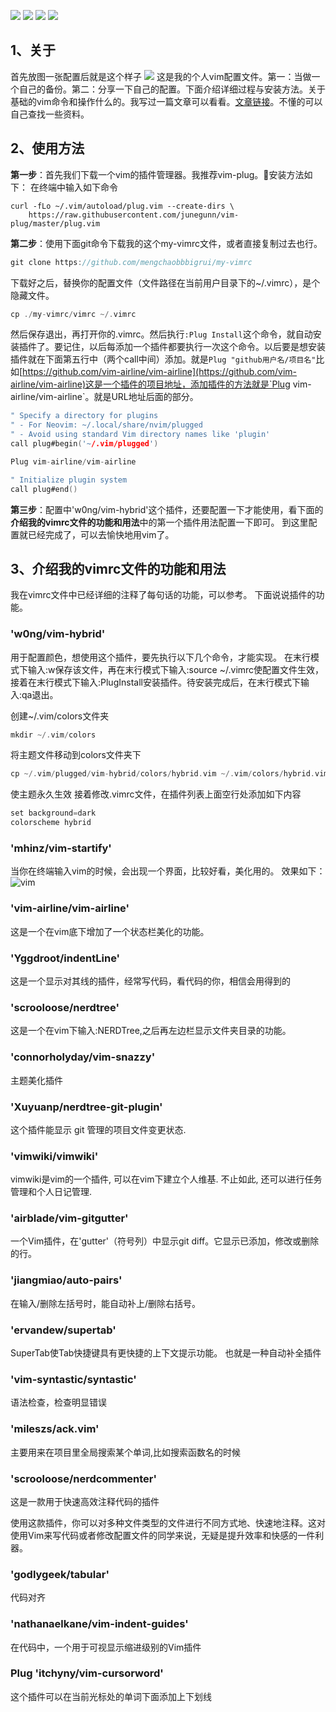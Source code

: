 ![](https://img.shields.io/github/stars/mengchaobbbigrui/my-vimrc)    ![](https://img.shields.io/github/forks/mengchaobbbigrui/my-vimrc)    ![](https://img.shields.io/github/issues/mengchaobbbigrui/my-vimrc)    ![](https://img.shields.io/badge/license-MIT-brightgreen)
## 1、关于

首先放图一张配置后就是这个样子
![](https://i.loli.net/2019/06/25/5d11cccf2afab61992.png)
这是我的个人vim配置文件。第一：当做一个自己的备份。第二：分享一下自己的配置。下面介绍详细过程与安装方法。关于基础的vim命令和操作什么的。我写过一篇文章可以看看。[文章链接](https://mengchao.xyz/index.php/archives/146/)。不懂的可以自己查找一些资料。

## 2、使用方法
**第一步**：首先我们下载一个vim的插件管理器。我推荐vim-plug。:lollipop:安装方法如下：
在终端中输入如下命令

```
curl -fLo ~/.vim/autoload/plug.vim --create-dirs \
    https://raw.githubusercontent.com/junegunn/vim-plug/master/plug.vim 
```

**第二步**：使用下面git命令下载我的这个my-vimrc文件，或者直接复制过去也行。

```c
git clone https://github.com/mengchaobbbigrui/my-vimrc
```

下载好之后，替换你的配置文件（文件路径在当前用户目录下的~/.vimrc），是个隐藏文件。
```c
cp ./my-vimrc/vimrc ~/.vimrc
```

然后保存退出，再打开你的.vimrc。然后执行`:Plug Install`这个命令，就自动安装插件了。要记住，以后每添加一个插件都要执行一次这个命令。以后要是想安装插件就在下面第五行中（两个call中间）添加。就是`Plug "github用户名/项目名"`比如[https://github.com/vim-airline/vim-airline](https://github.com/vim-airline/vim-airline)这是一个插件的项目地址，添加插件的方法就是`Plug vim-airline/vim-airline`。就是URL地址后面的部分。

```c
" Specify a directory for plugins
" - For Neovim: ~/.local/share/nvim/plugged
" - Avoid using standard Vim directory names like 'plugin'
call plug#begin('~/.vim/plugged')

Plug vim-airline/vim-airline

" Initialize plugin system
call plug#end()
```

**第三步**：配置中'w0ng/vim-hybrid'这个插件，还要配置一下才能使用，看下面的**介绍我的vimrc文件的功能和用法**中的第一个插件用法配置一下即可。
到这里配置就已经完成了，可以去愉快地用vim了。

## 3、介绍我的vimrc文件的功能和用法

我在vimrc文件中已经详细的注释了每句话的功能，可以参考。
下面说说插件的功能。
### 'w0ng/vim-hybrid'
用于配置颜色，想使用这个插件，要先执行以下几个命令，才能实现。
在末行模式下输入:w保存该文件，再在末行模式下输入:source ~/.vimrc使配置文件生效，接着在末行模式下输入:PlugInstall安装插件。待安装完成后，在末行模式下输入:qa退出。

创建~/.vim/colors文件夹
```c
mkdir ~/.vim/colors
```
将主题文件移动到colors文件夹下
```c
cp ~/.vim/plugged/vim-hybrid/colors/hybrid.vim ~/.vim/colors/hybrid.vim
```

使主题永久生效
接着修改.vimrc文件，在插件列表上面空行处添加如下内容
```c
set background=dark
colorscheme hybrid
```

### 'mhinz/vim-startify'
当你在终端输入vim的时候，会出现一个界面，比较好看，美化用的。
效果如下：
![vim](https://i.loli.net/2019/06/04/5cf647a07dca444223.png)

### 'vim-airline/vim-airline'
这是一个在vim底下增加了一个状态栏美化的功能。

### 'Yggdroot/indentLine'
这是一个显示对其线的插件，经常写代码，看代码的你，相信会用得到的

### 'scrooloose/nerdtree'
这是一个在vim下输入:NERDTree,之后再左边栏显示文件夹目录的功能。

### 'connorholyday/vim-snazzy'
主题美化插件

### 'Xuyuanp/nerdtree-git-plugin'
这个插件能显示 git 管理的项目文件变更状态.

### 'vimwiki/vimwiki'
vimwiki是vim的一个插件, 可以在vim下建立个人维基. 不止如此, 还可以进行任务管理和个人日记管理.

### 'airblade/vim-gitgutter'
一个Vim插件，在'gutter'（符号列）中显示git diff。它显示已添加，修改或删除的行。

### 'jiangmiao/auto-pairs'
在输入/删除左括号时，能自动补上/删除右括号。

### 'ervandew/supertab'
SuperTab使Tab快捷键具有更快捷的上下文提示功能。 也就是一种自动补全插件

### 'vim-syntastic/syntastic'
语法检查，检查明显错误

### 'mileszs/ack.vim'
主要用来在项目里全局搜索某个单词,比如搜索函数名的时候

### 'scrooloose/nerdcommenter'
这是一款用于快速高效注释代码的插件

使用这款插件，你可以对多种文件类型的文件进行不同方式地、快速地注释。这对使用Vim来写代码或者修改配置文件的同学来说，无疑是提升效率和快感的一件利器。

### 'godlygeek/tabular'
代码对齐

### 'nathanaelkane/vim-indent-guides'
在代码中，一个用于可视显示缩进级别的Vim插件

###  Plug 'itchyny/vim-cursorword'
这个插件可以在当前光标处的单词下面添加上下划线
